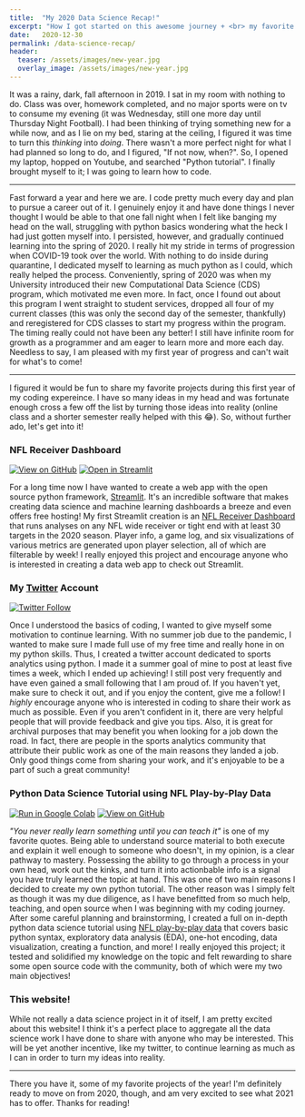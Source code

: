 ```yaml
---
title:  "My 2020 Data Science Recap!"
excerpt: "How I got started on this awesome journey + <br> my favorite personal projects of the year!"
date:   2020-12-30
permalink: /data-science-recap/
header:
  teaser: /assets/images/new-year.jpg
  overlay_image: /assets/images/new-year.jpg
---
```


It was a rainy, dark, fall afternoon in 2019. I sat in my room with nothing to do. Class was over, homework completed, 
and no major sports were on tv to consume my evening (it was Wednesday, still one more day until Thursday Night Football).
I had been thinking of trying something new for a while now, and as I lie on my bed, staring at the ceiling, I figured it was time to 
turn this *thinking* into *doing*. There wasn't a more perfect night for what I had planned so long to do, and I figured, 
"If not now, when?". So, I opened my laptop, hopped on Youtube, and searched "Python tutorial". I finally brought myself to it; 
I was going to learn how to code.

---

Fast forward a year and here we are. I code pretty much every day and plan to pursue a career out of it. I genuinely enjoy it and
have done things I never thought I would be able to that one fall night when I felt like banging my head on the wall, struggling 
with python basics wondering what the heck I had just gotten myself into. I persisted, however, and gradually continued learning into
the spring of 2020. I really hit my stride in terms of progression when COVID-19 took over the world. With nothing to do inside 
during quarantine, I dedicated myself to learning as much python as I could, which really helped the process. Conveniently, 
spring of 2020 was when my University introduced their new Computational Data Science (CDS) program, which motivated me even more. In fact, 
once I found out about this program I went straight to student services, dropped all four of my current classes (this was only the second 
day of the semester, thankfully) and reregistered for CDS classes to start my progress within the program. The timing really could not have
been any better! I still have infinite room for growth as a programmer and am eager to learn more and more each day. Needless to say, I
am pleased with my first year of progress and can't wait for what's to come!

---

I figured it would be fun to share my favorite projects during this first year of my coding expereince. I have so many ideas in my head
and was fortunate enough cross a few off the list by turning those ideas into reality (online class and a shorter semester really helped
with this 😂). So, without further ado, let's get into it!

### NFL Receiver Dashboard

[![View on GitHub](https://img.shields.io/badge/GitHub-View_on_GitHub-blue?logo=GitHub)](https://github.com/maxbolger/nfl-receiver-dashboard)
[![Open in Streamlit](https://static.streamlit.io/badges/streamlit_badge_black_white.svg)](https://share.streamlit.io/maxbolger/nfl-receiver-dashboard/main/receiver-dashboard.py)

For a long time now I have wanted to create a web app with the open source python framework, [Streamlit](https://www.streamlit.io/). It's
an incredible software that makes creating data science and machine learning dashboards a breeze and even offers free hosting! My first Streamlit
creation is an [NFL Receiver Dashboard](https://share.streamlit.io/maxbolger/nfl-receiver-dashboard/main/receiver-dashboard.py) that runs
analyses on any NFL wide receiver or tight end with at least 30 targets in the 2020 season. Player info, a game log, and six visualizations of
various metrics are generated upon player selection, all of which are filterable by week! I really enjoyed this project and encourage anyone who
is interested in creating a data web app to check out Streamlit.

### My [Twitter](https://twitter.com/mnpykings) Account

[![Twitter Follow](https://img.shields.io/twitter/follow/mnpykings?color=1DA1F2&logo=twitter&style=for-the-badge)](https://twitter.com/intent/follow?original_referer=https%3A%2F%2Fgithub.com%2Fmaxbolger&screen_name=mnpykings)

Once I understood the basics of coding, I wanted to give myself some motivation to continue learning. With no summer job due to the pandemic,
I wanted to make sure I made full use of my free time and really hone in on my python skills. Thus, I created a twitter account dedicated to
sports analytics using python. I made it a summer goal of mine to post at least five times a week, which I ended up achieving! I still post very
frequently and have even gained a small following that I am proud of. If you haven't yet, make sure to check it out, and if you enjoy the content, 
give me a follow! I *highly* encourage anyone who is interested in coding to share their work as much as possible. Even if you aren't confident in it,
there are very helpful people that will provide feedback and give you tips. Also, it is great for archival purposes that may benefit you when
looking for a job down the road. In fact, there are people in the sports analytics community that attribute their public work as one of the main 
reasons they landed a job. Only good things come from sharing your work, and it's enjoyable to be a part of such a great community!

### Python Data Science Tutorial using NFL Play-by-Play Data

[![Run in Google Colab](https://img.shields.io/badge/Colab-Run_in_Google_Colab-blue?logo=Google&logoColor=FDBA18)](https://colab.research.google.com/drive/1HOYQHEpTsrBnjwFIOKjRHGQzqOqzPrPv#offline=true&sandboxMode=true)
[![View on GitHub](https://img.shields.io/badge/GitHub-View_on_GitHub-blue?logo=GitHub)](https://github.com/maxbolger/nflfastR-Python-Tutorial)

*"You never really learn something until you can teach it"* is one of my favorite quotes. Being able to understand source material to both execute
and explain it well enough to someone who doesn't, in my opinion, is a clear pathway to mastery. Possessing the ability to go through a process in 
your own head, work out the kinks, and turn it into actionbable info is a signal you have truly learned the topic at hand. This was one of two main 
reasons I decided to create my own python tutorial. The other reason was I simply felt as though it was my due diligence, as I have benefitted from so 
much help, teaching, and open source when I was beginning with my coding journey. After some careful planning and brainstorming, I created a full on 
in-depth python data science tutorial using [NFL play-by-play data](https://www.nflfastr.com/) that covers basic python syntax, exploratory data analysis
(EDA), one-hot encoding, data visualization, creating a function, and more! I really enjoyed this project; it tested and solidified my knowledge on the topic 
and felt rewarding to share some open source code with the community, both of which were my two main objectives!

### This website!

While not really a data science project in it of itself, I am pretty excited about this website! I think it's a perfect place to aggregate all the
data science work I have done to share with anyone who may be interested. This will be yet another incentive, like my twitter, to continue learning 
as much as I can in order to turn my ideas into reality.

---

There you have it, some of my favorite projects of the year! I'm definitely ready to move on from 2020, though, and am very excited to see what 2021 has
to offer. Thanks for reading!
